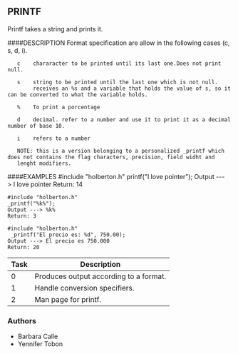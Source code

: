 ## PRINTF

Printf takes a string and prints it.

####DESCRIPTION
Format specification are allow in the following cases (c, s, d, i).

       c    chararacter to be printed until its last one.Does not print null.

       s    string to be printed until the last one which is not null.
            receives an %s and a variable that holds the value of s, so it can be converted to what the variable holds.

       %    To print a porcentage

       d    decimal. refer to a number and use it to print it as a decimal number of base 10.

       i    refers to a number

       NOTE: this is a version belonging to a personalized _printf which does not contains the flag characters, precision, field widht and
       lenght modifiers.

####EXAMPLES
	#include "holberton.h" 
	printf("I love pointer");
	Output ---> I love pointer
	Return: 14

	#include "holberton.h"
	_printf("%k%");
	Output ---> %k%
	Return: 3

	#include "holberton.h"
	 _printf("El precio es: %d", 750.00);
 	Output ---> El precio es 750.000
	Return: 20

Task | Description 
------------ | -------------
0 | Produces output according to a format.
1 | Handle conversion specifiers.
2 | Man page for printf.

### Authors
 - Barbara Calle
 - Yennifer Tobon
